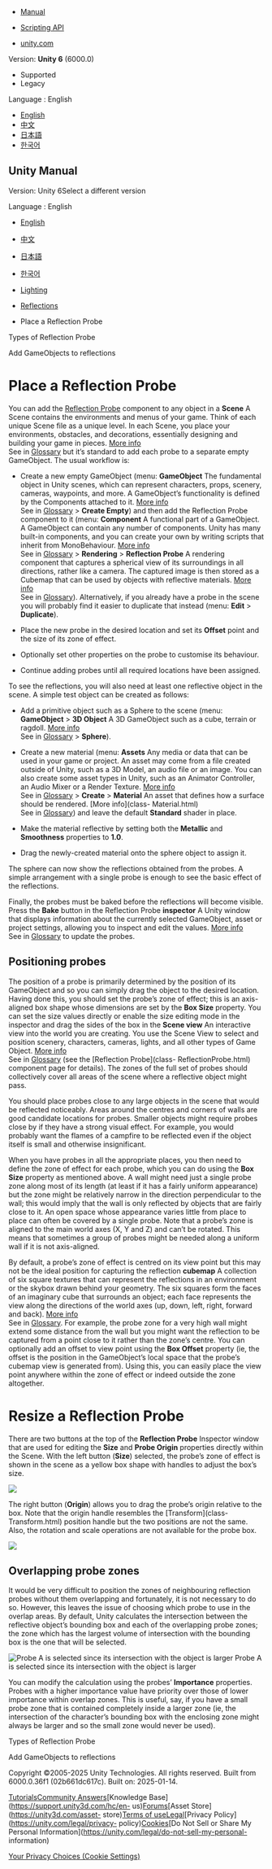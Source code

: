 [](https://docs.unity3d.com)

  * [Manual](../Manual/index.html)
  * [Scripting API](../ScriptReference/index.html)

  * [unity.com](https://unity.com/)

Version: **Unity 6** (6000.0)

  * Supported
  * Legacy

Language : English

  * [English](/Manual/UsingReflectionProbes.html)
  * [中文](/cn/current/Manual/UsingReflectionProbes.html)
  * [日本語](/ja/current/Manual/UsingReflectionProbes.html)
  * [한국어](/kr/current/Manual/UsingReflectionProbes.html)

[](https://docs.unity3d.com)

## Unity Manual

Version: Unity 6Select a different version

Language : English

  * [English](/Manual/UsingReflectionProbes.html)
  * [中文](/cn/current/Manual/UsingReflectionProbes.html)
  * [日本語](/ja/current/Manual/UsingReflectionProbes.html)
  * [한국어](/kr/current/Manual/UsingReflectionProbes.html)

  * [Lighting](LightingOverview.html)
  * [Reflections](reflections-landing.html)
  * Place a Reflection Probe

[](RefProbeTypes.html)

Types of Reflection Probe

[](ReflectionProbes-set-gameobjects.html)

Add GameObjects to reflections

# Place a Reflection Probe

You can add the [Reflection Probe](class-ReflectionProbe.html) component to
any object in a **Scene** A Scene contains the environments and menus of your
game. Think of each unique Scene file as a unique level. In each Scene, you
place your environments, obstacles, and decorations, essentially designing and
building your game in pieces. [More info](CreatingScenes.html)  
See in [Glossary](Glossary.html#Scene) but it’s standard to add each probe to
a separate empty GameObject. The usual workflow is:

  * Create a new empty GameObject (menu: **GameObject** The fundamental object in Unity scenes, which can represent characters, props, scenery, cameras, waypoints, and more. A GameObject’s functionality is defined by the Components attached to it. [More info](class-GameObject.html)  
See in [Glossary](Glossary.html#GameObject) > **Create Empty**) and then add
the Reflection Probe component to it (menu: **Component** A functional part of
a GameObject. A GameObject can contain any number of components. Unity has
many built-in components, and you can create your own by writing scripts that
inherit from MonoBehaviour. [More info](UsingComponents.html)  
See in [Glossary](Glossary.html#component) > **Rendering** > **Reflection
Probe** A rendering component that captures a spherical view of its
surroundings in all directions, rather like a camera. The captured image is
then stored as a Cubemap that can be used by objects with reflective
materials. [More info](class-ReflectionProbe.html)  
See in [Glossary](Glossary.html#ReflectionProbe)). Alternatively, if you
already have a probe in the scene you will probably find it easier to
duplicate that instead (menu: **Edit** > **Duplicate**).

  * Place the new probe in the desired location and set its **Offset** point and the size of its zone of effect.
  * Optionally set other properties on the probe to customise its behaviour.
  * Continue adding probes until all required locations have been assigned.

To see the reflections, you will also need at least one reflective object in
the scene. A simple test object can be created as follows:

  * Add a primitive object such as a Sphere to the scene (menu: **GameObject** > **3D Object** A 3D GameObject such as a cube, terrain or ragdoll. [More info](GameObjects.html)  
See in [Glossary](Glossary.html#3DObject) > **Sphere**).

  * Create a new material (menu: **Assets** Any media or data that can be used in your game or project. An asset may come from a file created outside of Unity, such as a 3D Model, an audio file or an image. You can also create some asset types in Unity, such as an Animator Controller, an Audio Mixer or a Render Texture. [More info](AssetWorkflow.html)  
See in [Glossary](Glossary.html#Asset) > **Create** > **Material** An asset
that defines how a surface should be rendered. [More info](class-
Material.html)  
See in [Glossary](Glossary.html#Material)) and leave the default **Standard**
shader in place.

  * Make the material reflective by setting both the **Metallic** and **Smoothness** properties to **1.0**.
  * Drag the newly-created material onto the sphere object to assign it.

The sphere can now show the reflections obtained from the probes. A simple
arrangement with a single probe is enough to see the basic effect of the
reflections.

Finally, the probes must be baked before the reflections will become visible.
Press the **Bake** button in the Reflection Probe **inspector** A Unity window
that displays information about the currently selected GameObject, asset or
project settings, allowing you to inspect and edit the values. [More
info](UsingTheInspector.html)  
See in [Glossary](Glossary.html#Inspector) to update the probes.

## Positioning probes

The position of a probe is primarily determined by the position of its
GameObject and so you can simply drag the object to the desired location.
Having done this, you should set the probe’s zone of effect; this is an axis-
aligned box shape whose dimensions are set by the **Box Size** property. You
can set the size values directly or enable the size editing mode in the
inspector and drag the sides of the box in the **Scene view** An interactive
view into the world you are creating. You use the Scene View to select and
position scenery, characters, cameras, lights, and all other types of Game
Object. [More info](UsingTheSceneView.html)  
See in [Glossary](Glossary.html#SceneView) (see the [Reflection Probe](class-
ReflectionProbe.html) component page for details). The zones of the full set
of probes should collectively cover all areas of the scene where a reflective
object might pass.

You should place probes close to any large objects in the scene that would be
reflected noticeably. Areas around the centres and corners of walls are good
candidate locations for probes. Smaller objects might require probes close by
if they have a strong visual effect. For example, you would probably want the
flames of a campfire to be reflected even if the object itself is small and
otherwise insignificant.

When you have probes in all the appropriate places, you then need to define
the zone of effect for each probe, which you can do using the **Box Size**
property as mentioned above. A wall might need just a single probe zone along
most of its length (at least if it has a fairly uniform appearance) but the
zone might be relatively narrow in the direction perpendicular to the wall;
this would imply that the wall is only reflected by objects that are fairly
close to it. An open space whose appearance varies little from place to place
can often be covered by a single probe. Note that a probe’s zone is aligned to
the main world axes (X, Y and Z) and can’t be rotated. This means that
sometimes a group of probes might be needed along a uniform wall if it is not
axis-aligned.

By default, a probe’s zone of effect is centred on its view point but this may
not be the ideal position for capturing the reflection **cubemap** A
collection of six square textures that can represent the reflections in an
environment or the skybox drawn behind your geometry. The six squares form the
faces of an imaginary cube that surrounds an object; each face represents the
view along the directions of the world axes (up, down, left, right, forward
and back). [More info](class-Cubemap-landing.html)  
See in [Glossary](Glossary.html#Cubemap). For example, the probe zone for a
very high wall might extend some distance from the wall but you might want the
reflection to be captured from a point close to it rather than the zone’s
centre. You can optionally add an offset to view point using the **Box
Offset** property (ie, the offset is the position in the GameObject’s local
space that the probe’s cubemap view is generated from). Using this, you can
easily place the view point anywhere within the zone of effect or indeed
outside the zone altogether.

# Resize a Reflection Probe

There are two buttons at the top of the **Reflection Probe** Inspector window
that are used for editing the **Size** and **Probe Origin** properties
directly within the Scene. With the left button (**Size**) selected, the
probe’s zone of effect is shown in the scene as a yellow box shape with
handles to adjust the box’s size.

![](../uploads/Main/RefProbeHandles.png)

The right button (**Origin**) allows you to drag the probe’s origin relative
to the box. Note that the origin handle resembles the [Transform](class-
Transform.html) position handle but the two positions are not the same. Also,
the rotation and scale operations are not available for the probe box.

![](../uploads/Main/RefProbeOrigin.png)

## Overlapping probe zones

It would be very difficult to position the zones of neighbouring reflection
probes without them overlapping and fortunately, it is not necessary to do so.
However, this leaves the issue of choosing which probe to use in the overlap
areas. By default, Unity calculates the intersection between the reflective
object’s bounding box and each of the overlapping probe zones; the zone which
has the largest volume of intersection with the bounding box is the one that
will be selected.

![Probe A is selected since its intersection with the object is
larger](../uploads/Main/ProbeZoneOverlap.svg) Probe A is selected since its
intersection with the object is larger

You can modify the calculation using the probes’ **Importance** properties.
Probes with a higher importance value have priority over those of lower
importance within overlap zones. This is useful, say, if you have a small
probe zone that is contained completely inside a larger zone (ie, the
intersection of the character’s bounding box with the enclosing zone might
always be larger and so the small zone would never be used).

[](RefProbeTypes.html)

Types of Reflection Probe

[](ReflectionProbes-set-gameobjects.html)

Add GameObjects to reflections

Copyright ©2005-2025 Unity Technologies. All rights reserved. Built from
6000.0.36f1 (02b661dc617c). Built on: 2025-01-14.

[Tutorials](https://learn.unity.com/)[Community
Answers](https://answers.unity3d.com)[Knowledge
Base](https://support.unity3d.com/hc/en-
us)[Forums](https://forum.unity3d.com)[Asset Store](https://unity3d.com/asset-
store)[Terms of
use](https://docs.unity3d.com/Manual/TermsOfUse.html)[Legal](https://unity.com/legal)[Privacy
Policy](https://unity.com/legal/privacy-
policy)[Cookies](https://unity.com/legal/cookie-policy)[Do Not Sell or Share
My Personal Information](https://unity.com/legal/do-not-sell-my-personal-
information)

[Your Privacy Choices (Cookie Settings)](javascript:void\(0\);)

